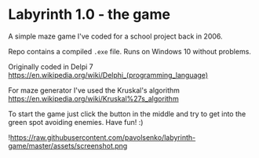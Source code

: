 # Labyrinth 1.0 - the game

A simple maze game I've coded for a school project back in 2006. 

Repo contains a compiled `.exe` file. Runs on Windows 10 without problems.

Originally coded in Delpi 7 https://en.wikipedia.org/wiki/Delphi_(programming_language)

For maze generator I've used the Kruskal's algorithm https://en.wikipedia.org/wiki/Kruskal%27s_algorithm

To start the game just click the button in the middle and try to get into the green spot avoiding enemies.
Have fun! :)

!https://raw.githubusercontent.com/pavolsenko/labyrinth-game/master/assets/screenshot.png

